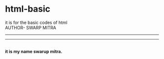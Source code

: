 # html-basic
it is  for the basic codes of html 
<BR>
AUTHOR- SWARP MITRA<br>
<hr><hr><br><b>it is my name swarup mitra.<b>

